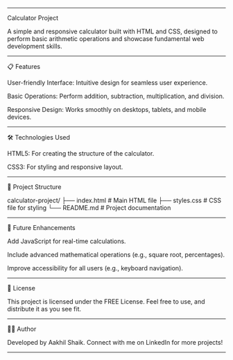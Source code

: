 
---

Calculator Project

A simple and responsive calculator built with HTML and CSS, designed to perform basic arithmetic operations and showcase fundamental web development skills.


---

📋 Features

User-friendly Interface: Intuitive design for seamless user experience.

Basic Operations: Perform addition, subtraction, multiplication, and division.

Responsive Design: Works smoothly on desktops, tablets, and mobile devices.



---

🛠 Technologies Used

HTML5: For creating the structure of the calculator.

CSS3: For styling and responsive layout.



---

📂 Project Structure

calculator-project/
├── index.html       # Main HTML file
├── styles.css       # CSS file for styling
└── README.md        # Project documentation


---

🌟 Future Enhancements

Add JavaScript for real-time calculations.

Include advanced mathematical operations (e.g., square root, percentages).

Improve accessibility for all users (e.g., keyboard navigation).



---

📜 License

This project is licensed under the FREE License.
Feel free to use,  and distribute it as you see fit.


---

🧑‍💻 Author

Developed by Aakhil Shaik.
Connect with me on LinkedIn for more projects!


---
